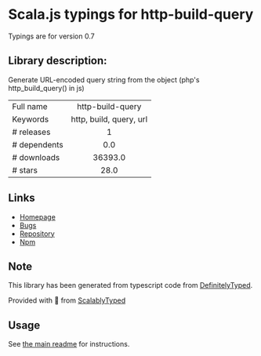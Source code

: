 
# Scala.js typings for http-build-query

Typings are for version 0.7

## Library description:
Generate URL-encoded query string from the object (php's http_build_query() in js)

|                    |                 |
| ------------------ | :-------------: |
| Full name          | http-build-query |
| Keywords           | http, build, query, url |
| # releases         | 1 |
| # dependents       | 0.0 |
| # downloads        | 36393.0 |
| # stars            | 28.0 |

## Links
- [Homepage](https://github.com/vladzadvorny/http-build-query#readme)
- [Bugs](https://github.com/vladzadvorny/http-build-query/issues)
- [Repository](https://github.com/vladzadvorny/http-build-query)
- [Npm](https://www.npmjs.com/package/http-build-query)
    


## Note
This library has been generated from typescript code from [DefinitelyTyped](https://definitelytyped.org).

Provided with :purple_heart: from [ScalablyTyped](https://github.com/oyvindberg/ScalablyTyped)

## Usage
See [the main readme](../../readme.md) for instructions.


